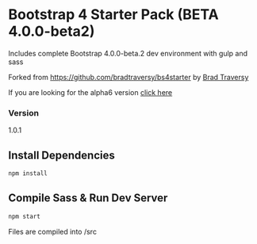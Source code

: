 # Bootstrap 4 Starter Pack (BETA 4.0.0-beta2)

Includes complete Bootstrap 4.0.0-beta.2 dev environment with gulp and sass

Forked from https://github.com/bradtraversy/bs4starter by [Brad Traversy](https://github.com/bradtraversy)

If you are looking for the alpha6 version [click here](https://github.com/bradtraversy/bs4starter_alpha6)

### Version

1.0.1

## Install Dependencies

```bash
npm install 
```

## Compile Sass & Run Dev Server

```bash
npm start
```

Files are compiled into /src